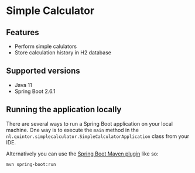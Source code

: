 # Simple Calculator

## Features
- Perform simple calulators
- Store calculation history in H2 database

## Supported versions
- Java 11
- Spring Boot 2.6.1

## Running the application locally

There are several ways to run a Spring Boot application on your local machine. One way is to execute the `main` method in the `nl.quintor.simplecalculator.SimpleCalculatorApplication` class from your IDE.

Alternatively you can use the [Spring Boot Maven plugin](https://docs.spring.io/spring-boot/docs/current/reference/html/build-tool-plugins-maven-plugin.html) like so:

```shell
mvn spring-boot:run
```
